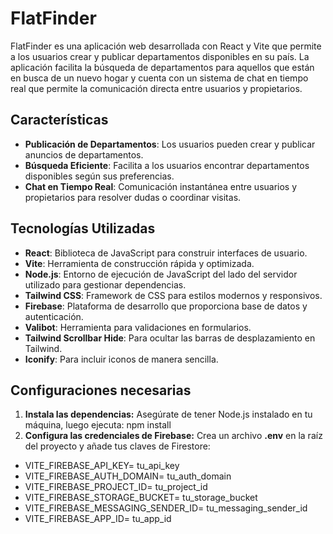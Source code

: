 # FlatFinder

FlatFinder es una aplicación web desarrollada con React y Vite que permite a los usuarios crear y publicar departamentos disponibles en su país. La aplicación facilita la búsqueda de departamentos para aquellos que están en busca de un nuevo hogar y cuenta con un sistema de chat en tiempo real que permite la comunicación directa entre usuarios y propietarios.

## Características

- **Publicación de Departamentos**: Los usuarios pueden crear y publicar anuncios de departamentos.
- **Búsqueda Eficiente**: Facilita a los usuarios encontrar departamentos disponibles según sus preferencias.
- **Chat en Tiempo Real**: Comunicación instantánea entre usuarios y propietarios para resolver dudas o coordinar visitas.

## Tecnologías Utilizadas

- **React**: Biblioteca de JavaScript para construir interfaces de usuario.
- **Vite**: Herramienta de construcción rápida y optimizada.
- **Node.js**: Entorno de ejecución de JavaScript del lado del servidor utilizado para gestionar dependencias.
- **Tailwind CSS**: Framework de CSS para estilos modernos y responsivos.
- **Firebase**: Plataforma de desarrollo que proporciona base de datos y autenticación.
- **Valibot**: Herramienta para validaciones en formularios.
- **Tailwind Scrollbar Hide**: Para ocultar las barras de desplazamiento en Tailwind.
- **Iconify**: Para incluir iconos de manera sencilla.

## Configuraciones necesarias

1. **Instala las dependencias:** Asegúrate de tener Node.js instalado en tu máquina, luego ejecuta: npm install
2. **Configura las credenciales de Firebase:** Crea un archivo **.env** en la raíz del proyecto y añade tus claves de Firestore:
  - VITE_FIREBASE_API_KEY= tu_api_key
  - VITE_FIREBASE_AUTH_DOMAIN= tu_auth_domain
  - VITE_FIREBASE_PROJECT_ID= tu_project_id
  - VITE_FIREBASE_STORAGE_BUCKET= tu_storage_bucket
  - VITE_FIREBASE_MESSAGING_SENDER_ID= tu_messaging_sender_id
  - VITE_FIREBASE_APP_ID= tu_app_id
